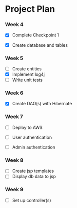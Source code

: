 # Project Plan

### Week 4
- [x] Complete Checkpoint 1
- [x] Create database and tables


### Week 5
- [ ] Create entities
- [x] Implement log4j
- [ ] Write unit tests

### Week 6
- [x] Create DAO(s) with Hibernate

### Week 7
- [ ] Deploy to AWS
- [ ] User authentication
- [ ] Admin authentication


### Week 8
- [ ] Create jsp templates
- [ ] Display db data to jsp

### Week 9

- [ ] Set up controller(s)
